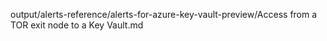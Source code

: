 output/alerts-reference/alerts-for-azure-key-vault-preview/Access from a TOR exit node to a Key Vault.md